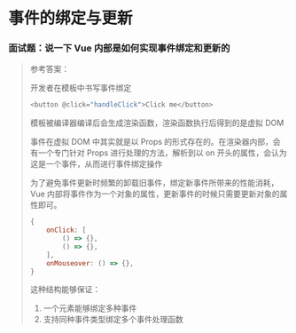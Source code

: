 # 事件的绑定与更新

### 面试题：说一下 Vue 内部是如何实现事件绑定和更新的

> 参考答案：
>
> 开发者在模板中书写事件绑定
>
> ```js
> <button @click="handleClick">Click me</button>
> ```
>
> 模板被编译器编译后会生成渲染函数，渲染函数执行后得到的是虚拟 DOM
>
> 事件在虚拟 DOM 中其实就是以 Props 的形式存在的。在渲染器内部，会有一个专门针对 Props 进行处理的方法，解析到以 on 开头的属性，会认为这是一个事件，从而进行事件绑定操作
>
> 为了避免事件更新时频繁的卸载旧事件，绑定新事件所带来的性能消耗，Vue 内部将事件作为一个对象的属性，更新事件的时候只需要更新对象的属性即可。
>
> ```js
> {
>     onClick: [
>         () => {},
>         () => {},
>     ],
>     onMouseover: () => {},
> }
> ```
>
> 这种结构能够保证：
>
> 1. 一个元素能够绑定多种事件
> 2. 支持同种事件类型绑定多个事件处理函数
